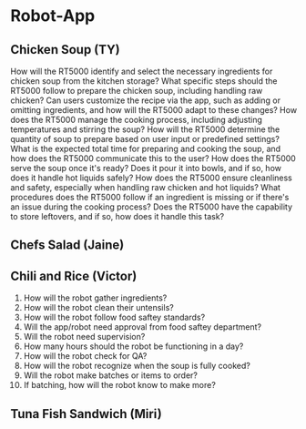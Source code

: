 # Robot-App
## Chicken Soup (TY)
How will the RT5000 identify and select the necessary ingredients for chicken soup from the kitchen storage?
What specific steps should the RT5000 follow to prepare the chicken soup, including handling raw chicken?
Can users customize the recipe via the app, such as adding or omitting ingredients, and how will the RT5000 adapt to these changes?
How does the RT5000 manage the cooking process, including adjusting temperatures and stirring the soup?
How will the RT5000 determine the quantity of soup to prepare based on user input or predefined settings?
What is the expected total time for preparing and cooking the soup, and how does the RT5000 communicate this to the user?
How does the RT5000 serve the soup once it's ready? Does it pour it into bowls, and if so, how does it handle hot liquids safely?
How does the RT5000 ensure cleanliness and safety, especially when handling raw chicken and hot liquids?
What procedures does the RT5000 follow if an ingredient is missing or if there's an issue during the cooking process?
Does the RT5000 have the capability to store leftovers, and if so, how does it handle this task?

## Chefs Salad (Jaine)

## Chili and Rice (Victor)

1. How will the robot gather ingredients?
2. How will the robot clean their untensils?
3. How will the robot follow food saftey standards?
4. Will the app/robot need approval from food saftey department?
5. Will the robot need supervision?
6. How many hours should the robot be functioning in a day?
7. How will the robot check for QA?
8. How will the robot recognize when the soup is fully cooked?
9. Will the robot make batches or items to order?
10. If batching, how will the robot know to make more?

## Tuna Fish Sandwich (Miri)
